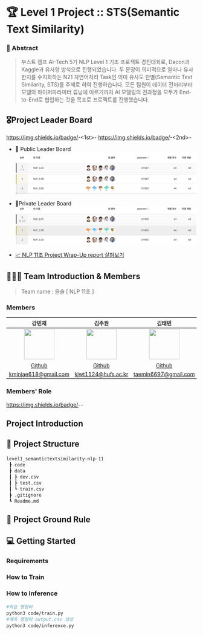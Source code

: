 # 🏆 Level 1 Project :: STS(Semantic Text Similarity)

### 📜 Abstract
> 부스트 캠프 AI-Tech 5기 NLP Level 1 기초 프로젝트 경진대회로, Dacon과 Kaggle과 유사항 방식으로 진행되었습니다. 두 문장이 의미적으로 얼마나 유사한지를 수치화하는 N21 자연어처리 Task인 의미 유사도 판별(Semantic Text Similarity, STS)를 주제로 하여 진행하습니다. 모든 팀원이 데이터 전처리부터 모델의 하이퍼파라미터 튜닝에 이르기까지 AI 모델링의 전과정을 모두가 End-to-End로 협업하는 것을 목표로 프로젝트를 진행했습니다. 

## 🎖️Project Leader Board
https://img.shields.io/badge/<Public Score>-<1st>-<Yellow>
https://img.shields.io/badge/<Private Score>-<2nd>-<Silver>
- 🥇 Public Leader Board
![Public Leader Board](./readme_img/public_leader_board.png)
- 🥈Private Leader Board 
![Private Leader Board](./readme_img/private_leader_board.png)

- [📈 NLP 11조 Project Wrap-Up report 살펴보기](https://github.com/boostcampaitech5/level1_semantictextsimilarity-nlp-11/blob/main/wrap-up_report/NLP%2011%EC%A1%B0%20Wrap-Up%20%EB%B3%B4%EA%B3%A0%EC%84%9C_%ED%8C%80%EC%B5%9C%EC%A2%85.pdf)

## 🧑🏻‍💻 Team Introduction & Members 

> Team name : 윤슬 [ NLP 11조 ] 

### Members
강민재|김주원|김태민|신혁준|윤상원|
:-:|:-:|:-:|:-:|:-:
<img src='https://avatars.githubusercontent.com/u/39152134?v=4' height=80 width=80px></img>|<img src='https://avatars.githubusercontent.com/u/81630351?v=4' height=80 width=80px></img>|<img src='https://avatars.githubusercontent.com/u/96530685?v=4' height=80 width=80px></img>|<img src='https://avatars.githubusercontent.com/u/96534680?v=4' height=80 width=80px></img>|<img src='https://avatars.githubusercontent.com/u/38793142?v=4' height=80 width=80px></img>
[Github](https://github.com/mjk0618)|[Github](https://github.com/Kim-Ju-won)|[Github](https://github.com/taemin6697)|[Github](https://github.com/jun048098)|[Github](https://github.com/SangwonYoon)
kminjae618@gmail.com|kjwt1124@hufs.ac.kr|taemin6697@gmail.com|jun048098@gmail.com|iandr0805@gmail.com

### Members' Role
https://img.shields.io/badge/<LABEL>-<MESSAGE>-<COLOR>

## Project Introduction 

## 📁 Project Structure
```
level1_semantictextsimilarity-nlp-11
 ┣ code
 ┣ data
 ┃ ┣ dev.csv
 ┃ ┣ test.csv
 ┃ ┗ train.csv
 ┣ .gitignore
 ┗ Readme.md
 ```

## 📐 Project Ground Rule



 ## 💻 Getting Started

 ### Requirements

 ### How to Train 

 ### How to Inference
```bash
#학습 명령어 
python3 code/train.py
#예측 명령어 output.csv 생성
python3 code/inference.py 
```
